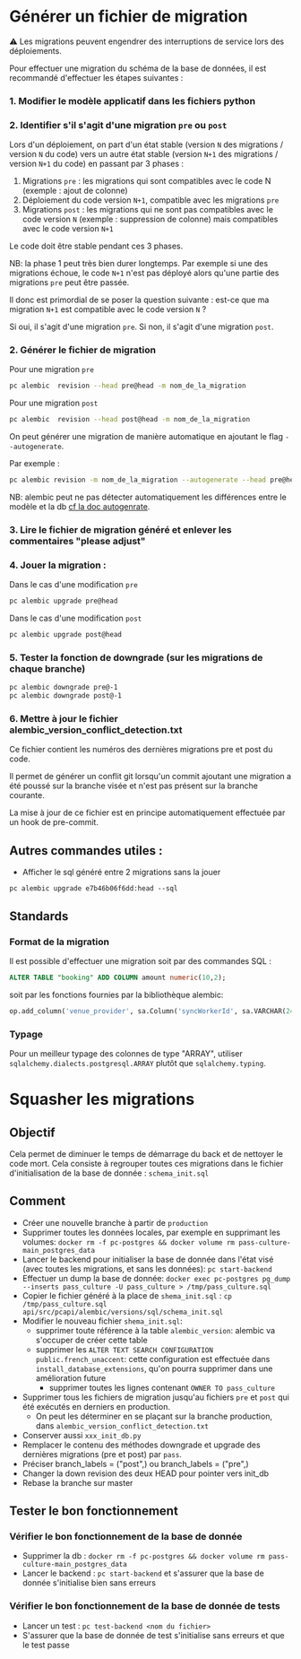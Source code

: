 # Générer un fichier de migration

⚠️ Les migrations peuvent engendrer des interruptions de service lors des déploiements.

Pour effectuer une migration du schéma de la base de données, il est recommandé d'effectuer les étapes suivantes :

### 1. Modifier le modèle applicatif dans les fichiers python

### 2. Identifier s'il s'agit d'une migration `pre` ou `post`

Lors d'un déploiement, on part d'un état stable (version `N` des migrations / version `N` du code) vers un autre état stable (version `N+1` des migrations / version `N+1` du code) en passant par 3 phases :

1. Migrations `pre` : les migrations qui sont compatibles avec le code N (exemple : ajout de colonne)
2. Déploiement du code version `N+1`, compatible avec les migrations `pre`
3. Migrations `post` : les migrations qui ne sont pas compatibles avec le code version `N` (exemple : suppression de colonne) mais compatibles avec le code version `N+1`

Le code doit être stable pendant ces 3 phases.

NB: la phase 1 peut très bien durer longtemps. Par exemple si une des migrations échoue, le code `N+1` n'est pas déployé alors qu'une partie des migrations `pre` peut être passée.

Il donc est primordial de se poser la question suivante : est-ce que ma migration `N+1` est compatible avec le code version `N` ?

Si oui, il s'agit d'une migration `pre`. Si non, il s'agit d'une migration `post`.

### 2. Générer le fichier de migration

Pour une migration `pre`

```bash
pc alembic  revision --head pre@head -m nom_de_la_migration
```

Pour une migration `post`

```bash
pc alembic  revision --head post@head -m nom_de_la_migration
```

On peut générer une migration de manière automatique en ajoutant le flag `--autogenerate`.

Par exemple :

```bash
pc alembic revision -m nom_de_la_migration --autogenerate --head pre@head
```

NB: alembic peut ne pas détecter automatiquement les différences entre le modèle et la db [cf la doc autogenrate](https://alembic.sqlalchemy.org/en/latest/autogenerate.html#what-does-autogenerate-detect-and-what-does-it-not-detect).

### 3. Lire le fichier de migration généré et enlever les commentaires "please adjust"

### 4. Jouer la migration :

Dans le cas d'une modification `pre`

```bash
pc alembic upgrade pre@head
```

Dans le cas d'une modification `post`

```bash
pc alembic upgrade post@head
```

### 5. Tester la fonction de downgrade (sur les migrations de chaque branche)

```bash
pc alembic downgrade pre@-1
pc alembic downgrade post@-1

```

### 6. Mettre à jour le fichier alembic_version_conflict_detection.txt

Ce fichier contient les numéros des dernières migrations pre et post du code.

Il permet de générer un conflit git lorsqu'un commit ajoutant une migration a été poussé sur la branche visée et n'est pas présent sur la branche courante.

La mise à jour de ce fichier est en principe automatiquement effectuée par un hook de pre-commit.

## Autres commandes utiles :

- Afficher le sql généré entre 2 migrations sans la jouer

```
pc alembic upgrade e7b46b06f6dd:head --sql
```

## Standards

### Format de la migration

Il est possible d'effectuer une migration soit par des commandes SQL :

```SQL
ALTER TABLE "booking" ADD COLUMN amount numeric(10,2);
```

soit par les fonctions fournies par la bibliothèque alembic:

```python
op.add_column('venue_provider', sa.Column('syncWorkerId', sa.VARCHAR(24), nullable=True))
```

### Typage

Pour un meilleur typage des colonnes de type "ARRAY", utiliser `sqlalchemy.dialects.postgresql.ARRAY` plutôt que `sqlalchemy.typing`.

# Squasher les migrations

## Objectif

Cela permet de diminuer le temps de démarrage du back et de nettoyer le code mort.
Cela consiste à regrouper toutes ces migrations dans le fichier d'initialisation de la base de donnée : `schema_init.sql`

## Comment

- Créer une nouvelle branche à partir de `production`
- Supprimer toutes les données locales, par exemple en supprimant les volumes: `docker rm -f pc-postgres && docker volume rm pass-culture-main_postgres_data`
- Lancer le backend pour initialiser la base de donnée dans l'état visé (avec toutes les migrations, et sans les données): `pc start-backend`
- Effectuer un dump la base de donnée: `docker exec pc-postgres pg_dump --inserts pass_culture -U pass_culture > /tmp/pass_culture.sql`
- Copier le fichier généré à la place de `shema_init.sql` : `cp /tmp/pass_culture.sql api/src/pcapi/alembic/versions/sql/schema_init.sql`
- Modifier le nouveau fichier `shema_init.sql`:
  - supprimer toute référence à la table `alembic_version`: alembic va s'occuper de créer cette table
  - supprimer les `ALTER TEXT SEARCH CONFIGURATION public.french_unaccent`: cette configuration est effectuée dans `install_database_extensions`, qu'on pourra supprimer dans une amélioration future
    - supprimer toutes les lignes contenant `OWNER TO pass_culture`
- Supprimer tous les fichiers de migration jusqu'au fichiers `pre` et `post` qui été exécutés en derniers en production.
  - On peut les déterminer en se plaçant sur la branche production, dans `alembic_version_conflict_detection.txt`
- Conserver aussi `xxx_init_db.py`
- Remplacer le contenu des méthodes downgrade et upgrade des dernières migrations (pre et post) par `pass`.
- Préciser branch_labels = ("post",) ou branch_labels = ("pre",)
- Changer la down revision des deux HEAD pour pointer vers init_db
- Rebase la branche sur master

## Tester le bon fonctionnement

### Vérifier le bon fonctionnement de la base de donnée

- Supprimer la db : `docker rm -f pc-postgres && docker volume rm pass-culture-main_postgres_data`
- Lancer le backend : `pc start-backend` et s'assurer que la base de donnée s'initialise bien sans erreurs

### Vérifier le bon fonctionnement de la base de donnée de tests

- Lancer un test : `pc test-backend <nom du fichier> `
- S'assurer que la base de donnée de test s'initialise sans erreurs et que le test passe

